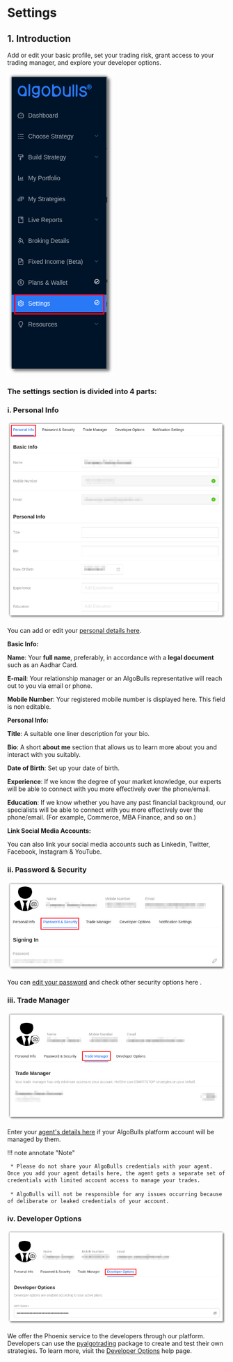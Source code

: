 # Settings

## 1. Introduction

Add or edit your basic profile, set your trading risk, grant access to your trading manager, and explore your developer options.

![Settings](imgs/settings1.png)

### The settings section is divided into 4 parts: 

### i. Personal Info

![Settings](imgs/settings2.png)

You can add or edit your [personal details here](https://app.algobulls.com/settings?section=personalInfo).

**Basic Info:**

**Name**: Your **full name**, preferably, in accordance with a **legal document** such as an Aadhar Card.

**E-mail**: Your relationship manager or an AlgoBulls representative will reach out to you via email or phone.

**Mobile Number**: Your registered mobile number is displayed here. This field is non editable.

**Personal Info:**

**Title**: A suitable one liner description for your bio.

**Bio**: A short **about me** section that allows us to learn more about you and interact with you suitably.

**Date of Birth**: Set up your date of birth.

**Experience**: If we know the degree of your market knowledge, our experts will be able to connect with you more effectively over the phone/email.

**Education**: If we know whether you have any past financial background, our specialists will be able to connect with you more effectively over the phone/email. (For example, Commerce, MBA Finance, and so on.)

**Link Social Media Accounts:**

You can also link your social media accounts such as Linkedin, Twitter, Facebook, Instagram & YouTube.

### ii. Password & Security

![Settings](imgs/settings3.png)

You can [edit your password](https://app.algobulls.com/settings?section=password%26Security) and check other security options here .


### iii. Trade Manager

![Settings](imgs/settings4.png)

Enter your [agent's details here](https://app.algobulls.com/settings?section=tradeManager) if your AlgoBulls platform account will be managed by them.

!!! note annotate "Note"  

     * Please do not share your AlgoBulls credentials with your agent. Once you add your agent details here, the agent gets a separate set of credentials with limited account access to manage your trades.
   
     * AlgoBulls will not be responsible for any issues occurring because of deliberate or leaked credentials of your account.

### iv. Developer Options

![Settings](imgs/settings5.png)

We offer the Phoenix service to the developers through our platform. Developers can use the [pyalgotrading](https://github.com/algobulls/pyalgotrading/)  package to create and test their own strategies. To learn more, visit the [Developer Options](../developers.md) help page.
